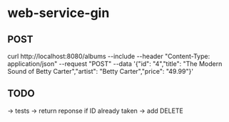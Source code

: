 # web-service-gin
## POST
curl http://localhost:8080/albums --include --header "Content-Type: application/json" --request "POST" --data '{"id": "4","title": "The Modern Sound of Betty Carter","artist": "Betty Carter","price": "49.99"}'
## TODO
-> tests
-> return reponse if ID already taken
-> add DELETE
